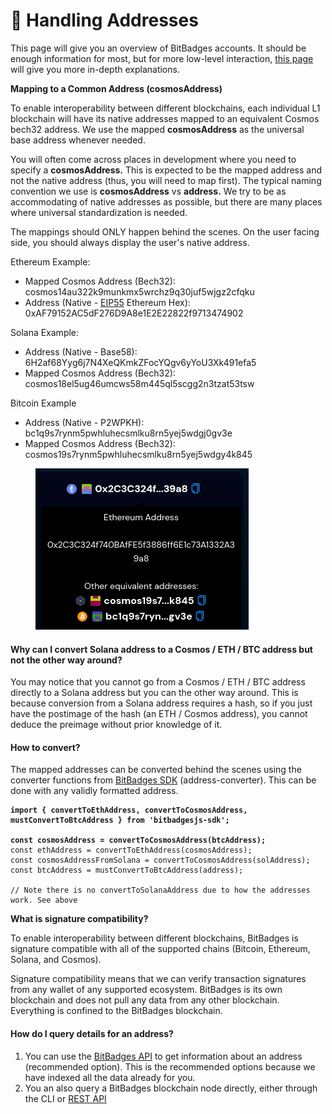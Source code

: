 # 👤 Handling Addresses

This page will give you an overview of BitBadges accounts. It should be enough information for most, but for more low-level interaction, [this page](core-concepts/accounts-technical.md) will give you more in-depth explanations.

**Mapping to a Common Address (cosmosAddress)**

To enable interoperability between different blockchains, each individual L1 blockchain will have its native addresses mapped to an equivalent Cosmos bech32 address. We use the mapped **cosmosAddress** as the universal base address whenever needed.&#x20;

You will often come across places in development where you need to specify a **cosmosAddress.** This is expected to be the mapped address and not the native address (thus, you will need to map first).  The typical naming convention we use is **cosmosAddress** vs **address.** We try to be as accommodating of native addresses as possible, but there are many places where universal standardization is needed.&#x20;

The mappings should ONLY happen behind the scenes. On the user facing side, you should always display the user's native address.&#x20;

Ethereum Example:

* Mapped Cosmos Address (Bech32): cosmos14au322k9munkmx5wrchz9q30juf5wjgz2cfqku
* Address (Native - [EIP55](https://eips.ethereum.org/EIPS/eip-55) Ethereum Hex): 0xAF79152AC5dF276D9A8e1E2E22822f9713474902

Solana Example:

* Address (Native - Base58): 6H2af68Yyg6j7N4XeQKmkZFocYQgv6yYoU3Xk491efa5
* Mapped Cosmos Address (Bech32): cosmos18el5ug46umcws58m445ql5scgg2n3tzat53tsw

Bitcoin Example

* Address (Native - P2WPKH): bc1q9s7rynm5pwhluhecsmlku8rn5yej5wdgj0gv3e
* Mapped Cosmos Address (Bech32): cosmos19s7rynm5pwhluhecsmlku8rn5yej5wdgy4k845

<figure><img src="../.gitbook/assets/image (9) (1).png" alt=""><figcaption></figcaption></figure>

#### Why can I convert Solana address to a Cosmos / ETH / BTC address but not the other way around?

You may notice that you cannot go from a Cosmos / ETH / BTC address directly to a Solana address but you can the other way around. This is because conversion from a Solana address requires a hash, so if you just have the postimage of the hash (an ETH / Cosmos address), you cannot deduce the preimage without prior knowledge of it.

#### &#x20;**How to convert?**

The mapped addresses can be converted behind the scenes using the converter functions from [BitBadges SDK](bitbadges-sdk/) (address-converter). This can be done with any validly formatted address.

<pre class="language-typescript"><code class="lang-typescript"><strong>import { convertToEthAddress, convertToCosmosAddress, mustConvertToBtcAddress } from 'bitbadgesjs-sdk';
</strong>
<strong>const cosmosAddress = convertToCosmosAddress(btcAddress);
</strong>const ethAddress = convertToEthAddress(cosmosAddress);
const cosmosAddressFromSolana = convertToCosmosAddress(solAddress);
const btcAddress = mustConvertToBtcAddress(address);

// Note there is no convertToSolanaAddress due to how the addresses work. See above
</code></pre>

**What is signature compatibility?**

To enable interoperability between different blockchains, BitBadges is signature compatible with all of the supported chains (Bitcoin, Ethereum, Solana, and Cosmos).

Signature compatibility means that we can verify transaction signatures from any wallet of any supported ecosystem. BitBadges is its own blockchain and does not pull any data from any other blockchain. Everything is confined to the BitBadges blockchain.

#### **How do I query details for an address?**

1. You can use the [BitBadges API](bitbadges-api/api.md) to get information about an address (recommended option). This is the recommended options because we have indexed all the data already for you.
2. You an also query a BitBadges blockchain node directly, either through the CLI or [REST API ](https://docs.cosmos.network/v0.46/run-node/interact-node.html)
